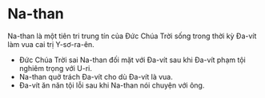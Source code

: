 # Na-than

Na-than là một tiên tri trung tín của Đức Chúa Trời sống trong thời kỳ Đa-vít làm vua cai trị Y-sơ-ra-ên.
- Đức Chúa Trời sai Na-than đối mặt với Đa-vít sau khi Đa-vít phạm tội nghiêm trọng với U-ri.
- Na-than quở trách Đa-vít cho dù Đa-vít là vua.
- Đa-vít ăn năn tội lỗi sau khi Na-than nói chuyện với ông.

